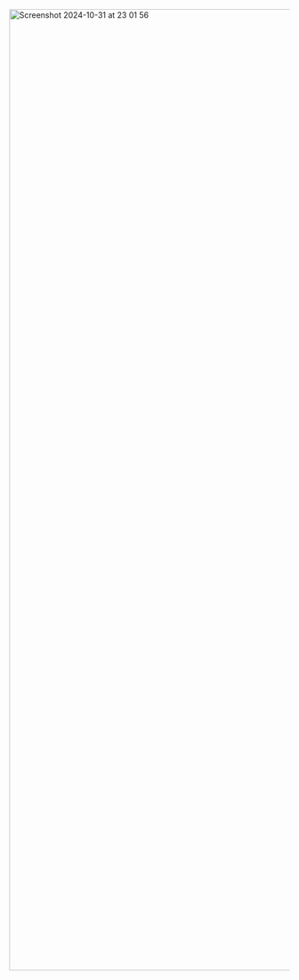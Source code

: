 <img width="1728" alt="Screenshot 2024-10-31 at 23 01 56" src="https://github.com/user-attachments/assets/7c16240a-345f-48e3-b33b-bfef4b11112c">
